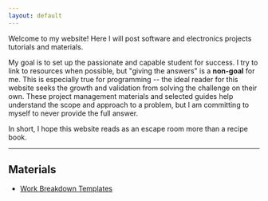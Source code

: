 ```yaml
---
layout: default
---
```

Welcome to my website! Here I will post software and electronics projects tutorials and materials.

My goal is to set up the passionate and capable student for success.
I try to link to resources when possible, but "giving the answers" is a **non-goal** for me.
This is especially true for programming -- the ideal reader for this website seeks the growth and validation from solving the challenge on their own.
These project management materials and selected guides help understand the scope and approach to a problem, but I am committing to myself to never provide the full answer.

In short, I hope this website reads as an escape room more than a recipe book.

---

## Materials

- [Work Breakdown Templates](./breakdowns)